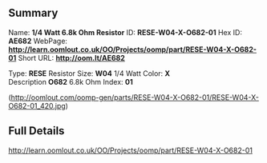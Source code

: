 

 ## Summary
Name: __1/4 Watt 6.8k Ohm Resistor__
ID: __RESE-W04-X-O682-01__
Hex ID: __AE682__
WebPage: __http://learn.oomlout.co.uk/OO/Projects/oomp/part/RESE-W04-X-O682-01__
Short URL: __http://oom.lt/AE682__

Type: __RESE__ Resistor 
Size: __W04__ 1/4 Watt 
Color: __X__  
Description __O682__ 6.8k Ohm 
Index: __01__


(http://oomlout.com/oomp-gen/parts/RESE-W04-X-O682-01/RESE-W04-X-O682-01_420.jpg)


 ## Full Details
 http://learn.oomlout.co.uk/OO/Projects/oomp/part/RESE-W04-X-O682-01














